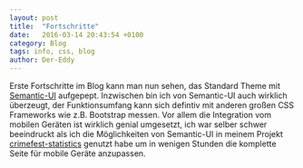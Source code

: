 ```yaml
---
layout: post
title:  "Fortschritte"
date:   2016-03-14 20:43:54 +0100
category: Blog
tags: info, css, blog
author: Der-Eddy
---
```

Erste Fortschritte im Blog kann man nun sehen, das Standard Theme mit [Semantic-UI](http://semantic-ui.com/) aufgepept. Inzwischen bin ich von Semantic-UI auch wirklich überzeugt, der Funktionsumfang kann sich defintiv mit anderen großen CSS Frameworks wie z.B. Bootstrap messen. Vor allem die Integration vom mobilen Geräten ist wirklich genial umgesetzt, ich war selber schwer beeindruckt als ich die Möglichkeiten von Semantic-UI in meinem Projekt [crimefest-statistics](https://github.com/Der-Eddy/crimefest-statistics) genutzt habe um in wenigen Stunden die komplette Seite für mobile Geräte anzupassen.

